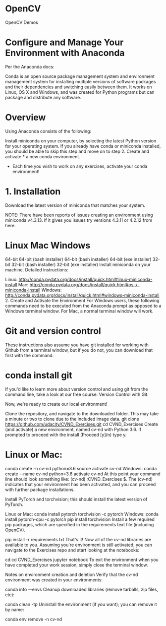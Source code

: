 # OpenCV
OpenCV Demos

# Configure and Manage Your Environment with Anaconda
Per the Anaconda docs:

Conda is an open source package management system and environment management system for installing multiple versions of software packages and their dependencies and switching easily between them. It works on Linux, OS X and Windows, and was created for Python programs but can package and distribute any software.

# Overview
Using Anaconda consists of the following:

Install miniconda on your computer, by selecting the latest Python version for your operating system. If you already have conda or miniconda installed, you should be able to skip this step and move on to step 2.
Create and activate * a new conda environment.
* Each time you wish to work on any exercises, activate your conda environment!

# 1. Installation
Download the latest version of miniconda that matches your system.

NOTE: There have been reports of issues creating an environment using miniconda v4.3.13. If it gives you issues try versions 4.3.11 or 4.2.12 from here.

# Linux	Mac	Windows
64-bit	64-bit (bash installer)	64-bit (bash installer)	64-bit (exe installer)
32-bit	32-bit (bash installer)		32-bit (exe installer)
Install miniconda on your machine. Detailed instructions:

Linux: http://conda.pydata.org/docs/install/quick.html#linux-miniconda-install
Mac: http://conda.pydata.org/docs/install/quick.html#os-x-miniconda-install
Windows: http://conda.pydata.org/docs/install/quick.html#windows-miniconda-install
2. Create and Activate the Environment
For Windows users, these following commands need to be executed from the Anaconda prompt as opposed to a Windows terminal window. For Mac, a normal terminal window will work.

# Git and version control
These instructions also assume you have git installed for working with Github from a terminal window, but if you do not, you can download that first with the command:

# conda install git
If you'd like to learn more about version control and using git from the command line, take a look at our free course: Version Control with Git.

Now, we're ready to create our local environment!

Clone the repository, and navigate to the downloaded folder. This may take a minute or two to clone due to the included image data.
git clone https://github.com/udacity/CVND_Exercises.git
cd CVND_Exercises
Create (and activate) a new environment, named cv-nd with Python 3.6. If prompted to proceed with the install (Proceed [y]/n) type y.

# Linux or Mac:
conda create -n cv-nd python=3.6
source activate cv-nd
Windows:
conda create --name cv-nd python=3.6
activate cv-nd
At this point your command line should look something like: (cv-nd) <User>:CVND_Exercises <user>$. The (cv-nd) indicates that your environment has been activated, and you can proceed with further package installations.

Install PyTorch and torchvision; this should install the latest version of PyTorch.

Linux or Mac:
conda install pytorch torchvision -c pytorch 
Windows:
conda install pytorch-cpu -c pytorch
pip install torchvision
Install a few required pip packages, which are specified in the requirements text file (including OpenCV).

pip install -r requirements.txt
That's it!
Now all of the cv-nd libraries are available to you. Assuming you're environment is still activated, you can navigate to the Exercises repo and start looking at the notebooks:

cd
cd CVND_Exercises
jupyter notebook
To exit the environment when you have completed your work session, simply close the terminal window.

Notes on environment creation and deletion
Verify that the cv-nd environment was created in your environments:

conda info --envs
Cleanup downloaded libraries (remove tarballs, zip files, etc):

conda clean -tp
Uninstall the environment (if you want); you can remove it by name:

conda env remove -n cv-nd

